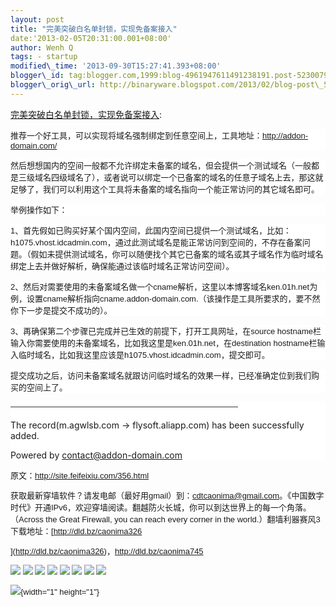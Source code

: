 ```yaml
--- 
layout: post 
title: "完美突破白名单封锁，实现免备案接入" 
date:'2013-02-05T20:31:00.001+08:00' 
author: Wenh Q
tags: - startup
modified\_time: '2013-09-30T15:27:41.393+08:00' 
blogger\_id: tag:blogger.com,1999:blog-4961947611491238191.post-5230079628000873792
blogger\_orig\_url: http://binaryware.blogspot.com/2013/02/blog-post\_5.html
---
```

[完美突破白名单封锁，实现免备案接入](http://feedproxy.google.com/~r/chinagfwblog/~3/XgTrylifytg/blog-post_5.html):
<span style="font-family: Arial; font-size: 13px;"></span>

<div style="background-color: white;">

<span
style="font-family: Arial; font-size: 13px;">推荐一个好工具，可以实现将域名强制绑定到任意空间上，工具地址：<http://addon-domain.com/></span>

</div>

<div style="background-color: white;">

<span
style="font-family: Arial; font-size: 13px;">然后想想国内的空间一般都不允许绑定未备案的域名，但会提供一个测试域名（一般都是三级域名四级域名了），或者说可以绑定一个已备案的域名的任意子域名上去，那这就足够了，我们可以利用这个工具将未备案的域名指向一个能正常访问的其它域名即可。</span>

</div>

<div style="background-color: white;">

<span style="font-family: Arial; font-size: 13px;">举例操作如下：</span>

</div>

<div style="background-color: white;">

<span
style="font-family: Arial; font-size: 13px;">1、首先假如已购买好某个国内空间，此国内空间已提供一个测试域名，比如：h1075.vhost.idcadmin.com，通过此测试域名是能正常访问到空间的，不存在备案问题。（假如未提供测试域名，你可以随便找个其它已备案的域名或其子域名作为临时域名绑定上去并做好解析，确保能通过该临时域名正常访问空间）。</span>

</div>

<div style="background-color: white;">

<span
style="font-family: Arial; font-size: 13px;">2、然后对需要使用的未备案域名做一个cname解析，这里以本博客域名ken.01h.net为例，设置cname解析指向cname.addon-domain.com.（该操作是工具所要求的，要不然你下一步是提交不成功的）。</span>

</div>

<div style="background-color: white;">

<span
style="font-family: Arial; font-size: 13px;">3、再确保第二个步骤已完成并已生效的前提下，打开工具网址，在source
hostname栏输入你需要使用的未备案域名，比如我这里是ken.01h.net，在destination
hostname栏输入临时域名，比如我这里应该是h1075.vhost.idcadmin.com，提交即可。</span>

</div>

<div style="background-color: white;">

<span
style="font-family: Arial; font-size: 13px;">提交成功之后，访问未备案域名就跟访问临时域名的效果一样，已经准确定位到我们购买的空间上了。</span>

</div>

<div style="background-color: white;">

<span
style="font-family: Arial; font-size: 13px;">————————————————————————————

The record(m.agwlsb.com -&gt; flysoft.aliapp.com) has been successfully
added.

Powered by contact@addon-domain.com</span>

</div>

<span style="font-family: Arial; font-size: 13px;">

原文：<http://site.feifeixiu.com/356.html></span>

<div>

获取最新穿墙软件？请发电邮（最好用gmail）到：cdtcaonima@gmail.com。《中国数字时代》开通IPv6，欢迎穿墙阅读。翻越防火长城，你可以到达世界上的每一个角落。（Across
the Great Firewall, you can reach every corner in the
world.）翻墙利器赛风3下载地址：[http://dld.bz/caonima326



](http://dld.bz/caonima326)，<http://dld.bz/caonima745>

</div>

<div>

[![](http://feeds.feedburner.com/~ff/chinagfwblog?d=yIl2AUoC8zA)](http://feeds.feedburner.com/~ff/chinagfwblog?a=XgTrylifytg:F9SE7ENi6o4:yIl2AUoC8zA)
[![](http://feeds.feedburner.com/~ff/chinagfwblog?i=XgTrylifytg:F9SE7ENi6o4:-BTjWOF_DHI)](http://feeds.feedburner.com/~ff/chinagfwblog?a=XgTrylifytg:F9SE7ENi6o4:-BTjWOF_DHI)
[![](http://feeds.feedburner.com/~ff/chinagfwblog?i=XgTrylifytg:F9SE7ENi6o4:F7zBnMyn0Lo)](http://feeds.feedburner.com/~ff/chinagfwblog?a=XgTrylifytg:F9SE7ENi6o4:F7zBnMyn0Lo)
[![](http://feeds.feedburner.com/~ff/chinagfwblog?i=XgTrylifytg:F9SE7ENi6o4:V_sGLiPBpWU)](http://feeds.feedburner.com/~ff/chinagfwblog?a=XgTrylifytg:F9SE7ENi6o4:V_sGLiPBpWU)
[![](http://feeds.feedburner.com/~ff/chinagfwblog?d=qj6IDK7rITs)](http://feeds.feedburner.com/~ff/chinagfwblog?a=XgTrylifytg:F9SE7ENi6o4:qj6IDK7rITs)
[![](http://feeds.feedburner.com/~ff/chinagfwblog?d=l6gmwiTKsz0)](http://feeds.feedburner.com/~ff/chinagfwblog?a=XgTrylifytg:F9SE7ENi6o4:l6gmwiTKsz0)
[![](http://feeds.feedburner.com/~ff/chinagfwblog?i=XgTrylifytg:F9SE7ENi6o4:gIN9vFwOqvQ)](http://feeds.feedburner.com/~ff/chinagfwblog?a=XgTrylifytg:F9SE7ENi6o4:gIN9vFwOqvQ)
[![](http://feeds.feedburner.com/~ff/chinagfwblog?d=TzevzKxY174)](http://feeds.feedburner.com/~ff/chinagfwblog?a=XgTrylifytg:F9SE7ENi6o4:TzevzKxY174)

</div>

![](http://feeds.feedburner.com/~r/chinagfwblog/~4/XgTrylifytg){width="1"
height="1"}
